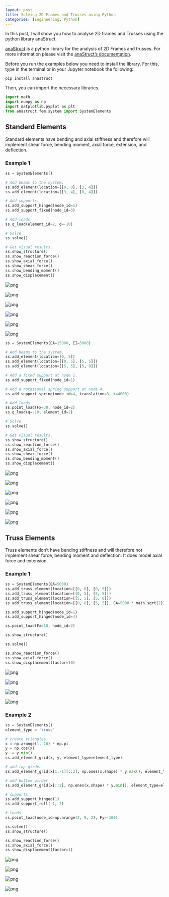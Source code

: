 ```yaml
---
layout: post
title: Solving 2D Frames and Trusses using Python
categories: [Engineering, Python]
---
```


In this post, I will show you how to analyse 2D frames and Trusses using the python library anaStruct.

[anaStruct](https://github.com/ritchie46/anaStruct) is a python library for the analysis of 2D Frames and trusses. For more information please visit the [anaStruct’s documentation](https://anastruct.readthedocs.io/en/latest/).

Before you run the examples below you need to install the library. For this, type in the terminal or in your Jupyter notebook the following::

`pip install anastruct`

Then, you can import the necessary libraries.

```python
import math
import numpy as np
import matplotlib.pyplot as plt
from anastruct.fem.system import SystemElements
```

## Standerd Elements

Standard elements have bending and axial stiffness and therefore will implement shear force, bending moment, axial force, extension, and deflection.

### Example 1

```python
ss = SystemElements()

# Add beams to the system.
ss.add_element(location=[[0, 0], [3, 4]])
ss.add_element(location=[[3, 4], [8, 4]])

# Add supports.
ss.add_support_hinged(node_id=1)
ss.add_support_fixed(node_id=3)

# Add loads.
ss.q_load(element_id=2, q=-10)

# Solve
ss.solve()

# Get visual results.
ss.show_structure()
ss.show_reaction_force()
ss.show_axial_force()
ss.show_shear_force()
ss.show_bending_moment()
ss.show_displacement()
```

![png](\assets\2022-05-22-anaStruct\output_4_0.png)

![png](\assets\2022-05-22-anaStruct\output_4_1.png)

![png](\assets\2022-05-22-anaStruct\output_4_2.png)

![png](\assets\2022-05-22-anaStruct\output_4_3.png)

![png](\assets\2022-05-22-anaStruct\output_4_4.png)

![png](\assets\2022-05-22-anaStruct\output_4_5.png)

```python
ss = SystemElements(EA=15000, EI=5000)

# Add beams to the system.
ss.add_element(location=[0, 5])
ss.add_element(location=[[0, 5], [5, 5]])
ss.add_element(location=[[5, 5], [5, 0]])

# Add a fixed support at node 1.
ss.add_support_fixed(node_id=1)

# Add a rotational spring support at node 4.
ss.add_support_spring(node_id=4, translation=3, k=4000)

# Add loads.
ss.point_load(Fx=30, node_id=2)
ss.q_load(q=-10, element_id=2)

# Solve
ss.solve()

# Get visual results.
ss.show_structure()
ss.show_reaction_force()
ss.show_axial_force()
ss.show_shear_force()
ss.show_bending_moment()
ss.show_displacement()
```

![png](\assets\2022-05-22-anaStruct\output_5_0.png)

![png](\assets\2022-05-22-anaStruct\output_5_1.png)

![png](\assets\2022-05-22-anaStruct\output_5_2.png)

![png](\assets\2022-05-22-anaStruct\output_5_3.png)

![png](\assets\2022-05-22-anaStruct\output_5_4.png)

![png](\assets\2022-05-22-anaStruct\output_5_5.png)

## Truss Elements

Truss elements don’t have bending stiffness and will therefore not implement shear force, bending moment and deflection. It does model axial force and extension.

### Example 1

```python
ss = SystemElements(EA=5000)
ss.add_truss_element(location=[[0, 0], [0, 5]])
ss.add_truss_element(location=[[0, 5], [5, 5]])
ss.add_truss_element(location=[[5, 5], [5, 0]])
ss.add_truss_element(location=[[0, 0], [5, 5]], EA=5000 * math.sqrt(2))

ss.add_support_hinged(node_id=1)
ss.add_support_hinged(node_id=4)

ss.point_load(Fx=10, node_id=2)

ss.show_structure()

ss.solve()

ss.show_reaction_force()
ss.show_axial_force()
ss.show_displacement(factor=10)
```

![png](\assets\2022-05-22-anaStruct\output_8_0.png)

![png](\assets\2022-05-22-anaStruct\output_8_1.png)

![png](\assets\2022-05-22-anaStruct\output_8_2.png)

![png](\assets\2022-05-22-anaStruct\output_8_3.png)

### Example 2

```python
ss = SystemElements()
element_type = 'truss'

# create triangles
x = np.arange(1, 10) * np.pi
y = np.cos(x)
y -= y.min()
ss.add_element_grid(x, y, element_type=element_type)

# add top girder
ss.add_element_grid(x[1:-1][::2], np.ones(x.shape) * y.max(), element_type=element_type)

# add bottom girder
ss.add_element_grid(x[::2], np.ones(x.shape) * y.min(), element_type=element_type)

# supports
ss.add_support_hinged(1)
ss.add_support_roll(-1, 2)

# loads
ss.point_load(node_id=np.arange(2, 9, 2), Fy=-100)

ss.solve()
ss.show_structure()

ss.show_reaction_force()
ss.show_axial_force()
ss.show_displacement(factor=1)
```

![png](\assets\2022-05-22-anaStruct\output_10_0.png)

![png](\assets\2022-05-22-anaStruct\output_10_1.png)

![png](\assets\2022-05-22-anaStruct\output_10_2.png)

![png](\assets\2022-05-22-anaStruct\output_10_3.png)
